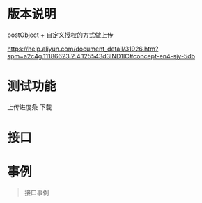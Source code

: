 # 版本说明
postObject + 自定义授权的方式做上传

https://help.aliyun.com/document_detail/31926.htm?spm=a2c4g.11186623.2.4.125543d3IND1IC#concept-en4-sjy-5db

# 测试功能
上传进度条
下载

# 接口

# 事例
> 接口事例
